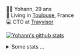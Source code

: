 <p>
  👨🏻 <bold>Yohann</bold>, 29 ans<br/>
  💼 Living in <a href="https://www.google.com/maps?q=toulouse">Toulouse</a>, France<br/>
  💻 CTO at <a href="https://trayvisor.com/">Trayvisor</a><br/>
</p>

<a href="https://github.com/anuraghazra/github-readme-stats"><img align="center" src="https://github-readme-stats-dviw-8taegaswk-yohann84ls-projects.vercel.app//api?username=yohann84L&show_icons=true&include_all_commits=true" alt="Yohann's github stats" /> </a>


<details>
  <summary>Some stats ...</summary><br/>
  

<!--START_SECTION:waka-->
![Code Time](http://img.shields.io/badge/Code%20Time-1%2C227%20hrs%2051%20mins-blue)

![Profile Views](http://img.shields.io/badge/Profile%20Views-0-blue)

**🐱 My GitHub Data** 

> 📦 440.9 kB Used in GitHub's Storage 
 > 
> 🏆 287 Contributions in the Year 2025
 > 
> 🚫 Not Opted to Hire
 > 
> 📜 26 Public Repositories 
 > 
> 🔑 21 Private Repositories 
 > 
**I'm an Early 🐤** 

```text
🌞 Morning                20613 commits       ████████░░░░░░░░░░░░░░░░░   30.39 % 
🌆 Daytime                38899 commits       ██████████████░░░░░░░░░░░   57.34 % 
🌃 Evening                8187 commits        ███░░░░░░░░░░░░░░░░░░░░░░   12.07 % 
🌙 Night                  136 commits         ░░░░░░░░░░░░░░░░░░░░░░░░░   00.20 % 
```
📅 **I'm Most Productive on Wednesday** 

```text
Monday                   12710 commits       █████░░░░░░░░░░░░░░░░░░░░   18.74 % 
Tuesday                  12716 commits       █████░░░░░░░░░░░░░░░░░░░░   18.75 % 
Wednesday                14216 commits       █████░░░░░░░░░░░░░░░░░░░░   20.96 % 
Thursday                 13811 commits       █████░░░░░░░░░░░░░░░░░░░░   20.36 % 
Friday                   13099 commits       █████░░░░░░░░░░░░░░░░░░░░   19.31 % 
Saturday                 463 commits         ░░░░░░░░░░░░░░░░░░░░░░░░░   00.68 % 
Sunday                   820 commits         ░░░░░░░░░░░░░░░░░░░░░░░░░   01.21 % 
```


📊 **This Week I Spent My Time On** 

```text
🕑︎ Time Zone: Europe/Paris

💬 Programming Languages: 
HTTP Request             2 hrs 1 min         ██████████████░░░░░░░░░░░   55.81 % 
JavaScript               47 mins             █████░░░░░░░░░░░░░░░░░░░░   21.60 % 
Python                   43 mins             █████░░░░░░░░░░░░░░░░░░░░   19.71 % 
Other                    6 mins              █░░░░░░░░░░░░░░░░░░░░░░░░   02.88 % 

🔥 Editors: 
Zed                      2 hrs 25 mins       █████████████████░░░░░░░░   66.73 % 
Postman                  1 hr 10 mins        ████████░░░░░░░░░░░░░░░░░   32.19 % 
Notes                    2 mins              ░░░░░░░░░░░░░░░░░░░░░░░░░   01.08 % 

💻 Operating System: 
Mac                      3 hrs 38 mins       █████████████████████████   100.00 % 
```

**I Mostly Code in Python** 

```text
Python                   25 repos            ██████████████░░░░░░░░░░░   54.35 % 
Jupyter Notebook         4 repos             ██░░░░░░░░░░░░░░░░░░░░░░░   08.70 % 
JavaScript               3 repos             ██░░░░░░░░░░░░░░░░░░░░░░░   06.52 % 
HTML                     2 repos             █░░░░░░░░░░░░░░░░░░░░░░░░   04.35 % 
Shell                    1 repo              █░░░░░░░░░░░░░░░░░░░░░░░░   02.17 % 
```




 Last Updated on 22/03/2025 00:37:53 UTC
<!--END_SECTION:waka-->
